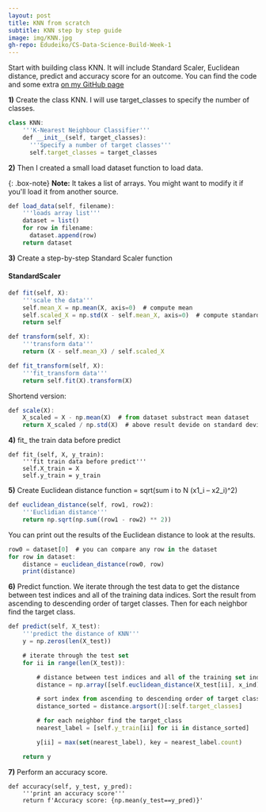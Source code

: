 ```yaml
---
layout: post
title: KNN from scratch
subtitle: KNN step by step guide  
image: img/KNN.jpg
gh-repo: Edudeiko/CS-Data-Science-Build-Week-1
---
```


Start with building class KNN. It will include Standard Scaler, Euclidean distance, predict and accuracy score for an outcome. You can find the code and some extra [on my GitHub page](https://github.com/Edudeiko/CS-Data-Science-Build-Week-1)

**1)** Create the class KNN. I will use target_classes to specify the number of classes.

```javascript
class KNN:
    '''K-Nearest Neighbour Classifier'''
    def __init__(self, target_classes):
      '''Specify a number of target classes'''
      self.target_classes = target_classes
```
**2)** Then I created a small load dataset function to load data.

{: .box-note}
**Note:** It takes a list of arrays. You might want to modify it if you'll load it from another source.

```javascript
def load_data(self, filename):
    '''loads array list'''
    dataset = list()
    for row in filename:
      dataset.append(row)
    return dataset
```

**3)** Create a step-by-step Standard Scaler function

#### StandardScaler

```javascript
def fit(self, X):
    '''scale the data'''
    self.mean_X = np.mean(X, axis=0)  # compute mean
    self.scaled_X = np.std(X - self.mean_X, axis=0)  # compute standard deviation
    return self

def transform(self, X):
    '''transform data'''
    return (X - self.mean_X) / self.scaled_X

def fit_transform(self, X):
    '''fit_transform data'''
    return self.fit(X).transform(X)
```

Shortend version:

```javascript
def scale(X):
    X_scaled = X - np.mean(X)  # from dataset substract mean dataset
    return X_scaled / np.std(X)  # above result devide on standard deviation of the dataset
```

**4)** fit_ the train data before predict
```javasript
def fit_(self, X, y_train):
    '''fit train data before predict'''
    self.X_train = X
    self.y_train = y_train
```

**5)** Create Euclidean distance function = sqrt(sum i to N (x1_i – x2_i)^2)

```javascript
def euclidean_distance(self, row1, row2):
    '''Euclidian distance'''
    return np.sqrt(np.sum((row1 - row2) ** 2))
```

You can print out the results of the Euclidean distance to look at the results.

```javascript
row0 = dataset[0]  # you can compare any row in the dataset
for row in dataset:
    distance = euclidean_distance(row0, row)
    print(distance)
```

**6)** Predict function. We iterate through the test data to get the distance between test indices and all of the training data indices. Sort the result from ascending to descending order of target classes. Then for each neighbor find the target class.

```javascript
def predict(self, X_test):
    '''predict the distance of KNN'''
    y = np.zeros(len(X_test))

    # iterate through the test set
    for ii in range(len(X_test)):

        # distance between test indices and all of the training set indices
        distance = np.array([self.euclidean_distance(X_test[ii], x_ind) for x_ind in self.X_train])

        # sort index from ascending to descending order of target classes
        distance_sorted = distance.argsort()[:self.target_classes]

        # for each neighbor find the target_class
        nearest_label = [self.y_train[ii] for ii in distance_sorted]

        y[ii] = max(set(nearest_label), key = nearest_label.count)

    return y
```

**7)** Perform an accuracy score.
```
def accuracy(self, y_test, y_pred):
    '''print an accuracy score'''
    return f'Accuracy score: {np.mean(y_test==y_pred)}'
```

<script
src="https://gist.github.com/Edudeiko/abbbcf0e70b8b638191f7acb197924b7">
</script>
